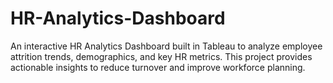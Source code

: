 # HR-Analytics-Dashboard
An interactive HR Analytics Dashboard built in Tableau to analyze employee attrition trends, demographics, and key HR metrics. This project provides actionable insights to reduce turnover and improve workforce planning.
